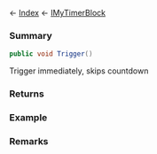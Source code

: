 ← [Index](Api-Index) ← [IMyTimerBlock](SpaceEngineers.Game.ModAPI.Ingame.IMyTimerBlock)

### Summary

```csharp
public void Trigger()
```

Trigger immediately, skips countdown

### Returns

### Example

### Remarks

